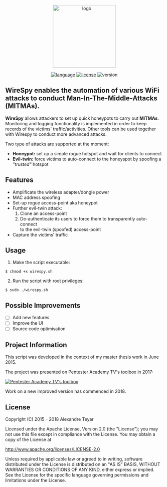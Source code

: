 <p align="center">
  <img alt="logo" src="https://raw.githubusercontent.com/AresS31/wirespy/dev/images/logo.jpg" height="200" />
  <p align="center">
  	<a href="https://www.gnu.org/software/bash/"><img alt="language" src="https://img.shields.io/badge/Lang-Bash%204.2+-blue.svg"></a>
  	<a href="https://opensource.org/licenses/Apache-2.0"><img alt="license" src="https://img.shields.io/badge/License-apache%202.0-red.svg"></a>
  	<a><img alt="version" src="https://img.shields.io/badge/Version-0.5-green.svg"></a>
  </p>
</p>

## WireSpy enables the automation of various WiFi attacks to conduct Man-In-The-Middle-Attacks (MITMAs).

**WireSpy** allows attackers to set up quick honeypots to carry out **MITMAs**. Monitoring and logging functionality is implemented in order to keep records of the victims' traffic/activities. Other tools can be used together with Wirespy to conduct more advanced attacks. 

Two type of attacks are supported at the moment:
* **Honeypot:** set up a simple rogue hotspot and wait for clients to connect
* **Evil-twin:** force victims to auto-connect to the honeyspot by spoofing a *"trusted"* hotspot

## Features
* Amplificate the wireless adapter/dongle power
* MAC address spoofing
* Set-up rogue access-point aka honeypot
* Further evil-twin attack: 
	1. Clone an access-point
	2. De-authenticate its users to force them to transparently auto-connect  
	  to the evil-twin (spoofed) access-point
* Capture the victims' traffic

## Usage
1. Make the script executable:
```console
$ chmod +x wirespy.sh
```
2. Run the script with root privileges:
```console
$ sudo ./wirespy.sh
```

## Possible Improvements
- [ ] Add new features
- [ ] Improve the UI
- [ ] Source code optimisation

## Project Information
This script was developed in the context of my master thesis work in June 2015.

The project was presented on Pentester Academy TV's toolbox in 2017:

[![Pentester Academy TV's toolbox](https://img.youtube.com/vi/ALSChHZdf5o/0.jpg)](https://www.youtube.com/watch?v=ALSChHZdf5o)

Work on a new improved version has commenced in 2018.

## License
   Copyright (C) 2015 - 2018 Alexandre Teyar

Licensed under the Apache License, Version 2.0 (the "License");
you may not use this file except in compliance with the License.
You may obtain a copy of the License at

<http://www.apache.org/licenses/LICENSE-2.0>

Unless required by applicable law or agreed to in writing, software
distributed under the License is distributed on an "AS IS" BASIS,
WITHOUT WARRANTIES OR CONDITIONS OF ANY KIND, either express or implied.
See the License for the specific language governing permissions and
   limitations under the License. 
